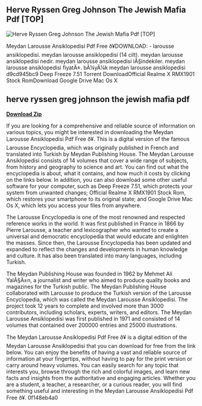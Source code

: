 ## Herve Ryssen Greg Johnson The Jewish Mafia Pdf [TOP]

 
![Herve Ryssen Greg Johnson The Jewish Mafia Pdf \[TOP\]](https://encrypted-tbn2.gstatic.com/images?q=tbn:ANd9GcSM8yO8F67e4YS-mzP_LzPcQ2YmD_SaN3pDdo19GcBipaoeN5mMuXRv79A)

 
Meydan Larousse Ansiklopedisi Pdf Free ð¥DOWNLOAD: - larousse ansiklopedisi. meydan larousse ansiklopedisi (14 cilt). meydan larousse ansiklopedisi nedir. meydan larousse ansiklopedisi iÃ§indekiler. meydan larousse ansiklopedisi fiyatÄ±. bÃ¼yÃ¼k meydan larousse ansiklopedisi d9cd945bc9 Deep Freeze 7.51 Torrent DownloadOfficial Realme X RMX1901 Stock RomDownload Google Drive Mac Os X
 
## herve ryssen greg johnson the jewish mafia pdf


[**Download Zip**](https://persifalque.blogspot.com/?d=2tKfgX)

  
If you are looking for a comprehensive and reliable source of information on various topics, you might be interested in downloading the Meydan Larousse Ansiklopedisi Pdf Free ð¥. This is a digital version of the famous Larousse Encyclopedia, which was originally published in French and translated into Turkish by Meydan Publishing House. The Meydan Larousse Ansiklopedisi consists of 14 volumes that cover a wide range of subjects, from history and geography to science and art. You can find out what the encyclopedia is about, what it contains, and how much it costs by clicking on the links below. In addition, you can also download some other useful software for your computer, such as Deep Freeze 7.51, which protects your system from unwanted changes; Official Realme X RMX1901 Stock Rom, which restores your smartphone to its original state; and Google Drive Mac Os X, which lets you access your files from anywhere.
  
The Larousse Encyclopedia is one of the most renowned and respected reference works in the world. It was first published in France in 1866 by Pierre Larousse, a teacher and lexicographer who wanted to create a universal and democratic encyclopedia that would educate and enlighten the masses. Since then, the Larousse Encyclopedia has been updated and expanded to reflect the changes and developments in human knowledge and culture. It has also been translated into many languages, including Turkish.
  
The Meydan Publishing House was founded in 1962 by Mehmet Ali YalÃ§Ä±n, a journalist and writer who aimed to produce quality books and magazines for the Turkish public. The Meydan Publishing House collaborated with Larousse to produce the Turkish version of the Larousse Encyclopedia, which was called the Meydan Larousse Ansiklopedisi. The project took 12 years to complete and involved more than 3000 contributors, including scholars, experts, writers, and editors. The Meydan Larousse Ansiklopedisi was first published in 1971 and consisted of 14 volumes that contained over 200000 entries and 25000 illustrations.
  
The Meydan Larousse Ansiklopedisi Pdf Free ð¥ is a digital edition of the Meydan Larousse Ansiklopedisi that you can download for free from the link below. You can enjoy the benefits of having a vast and reliable source of information at your fingertips, without having to pay for the print version or carry around heavy volumes. You can easily search for any topic that interests you, browse through the rich and colorful images, and learn new facts and insights from the authoritative and engaging articles. Whether you are a student, a teacher, a researcher, or a curious reader, you will find something useful and interesting in the Meydan Larousse Ansiklopedisi Pdf Free ð¥.
 0f148eb4a0
